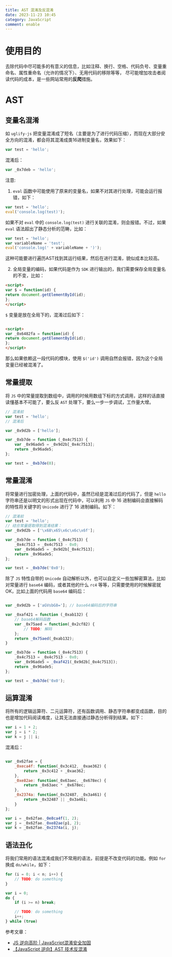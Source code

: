 ```yaml
---
title: AST 混淆及反混淆
date: 2023-11-23 10:45
category: JavaScript
comment: enable
---
```


# 使用目的

去除代码中尽可能多的有意义的信息，比如注释、换行、空格、代码负号、变量重命名、属性重命名（允许的情况下）、无用代码的移除等等，
尽可能增加攻击者阅读代码的成本，是一些网站常用的**反爬**措施。

# AST

## 变量名混淆

如 `uglify-js` 把变量混淆成了短名（主要是为了进行代码压缩），而现在大部分安全方向的混淆，都会将其混淆成类16进制变量名，效果如下：

```js
var test = 'hello';
```
混淆后：

```js
var _0x7deb = 'hello';
```

注意:
1. `eval` 函数中可能使用了原来的变量名，如果不对其进行处理，可能会运行报错，如下：

```js
var test = 'hello';
eval('console.log(test)');
```

如果不对 `eval` 中的 `console.log(test)` 进行关联的混淆，则会报错。不过，如果 `eval` 语法超出了静态分析的范畴，比如：

```js
var test = 'hello';
var variableName = 'test';
eval('console.log(' + variableName + ')');
```

这种可能要进行遍历AST找到其运行结果，然后在进行混淆，貌似成本比较高。

2. 全局变量的编码，如果代码是作为 `SDK` 进行输出的，我们需要保存全局变量名的不变，比如：

```html
<script>
var $ = function(id) {
return document.getElementById(id);
};
</script>
```

`$` 变量是放在全局下的，混淆过后如下：

```html

<script>
var _0x6482fa = function(id) {
return document.getElementById(id);
};
</script>
```

那么如果依赖这一段代码的模块，使用 `$('id')` 调用自然会报错，因为这个全局变量已经被混淆了。

## 常量提取

将 `JS` 中的常量提取到数组中，调用的时候用数组下标的方式调用，这样的话直接读懂基本不可能了，要么反 `AST` 处理下，要么一步一步调试，工作量大增。

```js
// 混淆前
var test = 'hello';
// 混淆后

var _0x9d2b = ['hello'];

var _0xb7de = function (_0x4c7513) {
    var _0x96ade5 = _0x9d2b[_0x4c7513];
    return _0x96ade5;
};

var test = _0xb7de(0);
```

## 常量混淆

将常量进行加密处理，上面的代码中，虽然已经是混淆过后的代码了，但是 `hello` 字符串还是以明文的形式出现在代码中，可以利用 `JS` 中 16 进制编码会直接解码的特性将关键字的 `Unicode` 进行了 16 进制编码。如下：

```js
// 混淆前
var test = 'hello';
// 结合常量提取得到混淆结果：
var _0x9d2b = ['\x68\x65\x6c\x6c\x6f'];

var _0xb7de = function (_0x4c7513) {
    _0x4c7513 = _0x4c7513 - 0x0;
    var _0x96ade5 = _0x9d2b[_0x4c7513];
    return _0x96ade5;
};

var test = _0xb7de('0x0');
```

除了 `JS` 特性自带的 `Unicode` 自动解析以外，也可以自定义一些加解密算法，比如对常量进行 `base64` 编码，或者其他的什么 `rc4` 等等，只需要使用的时候解密就 OK，比如上面的代码用 `base64` 编码后：

```js

var _0x9d2b = ['aGVsbG8=']; // base64编码后的字符串

var _0xaf421 = function (_0xab132) {
    // base64解码函数
    var _0x75aed = function(_0x2cf82) {
        // TODO: 解码
    };
    return _0x75aed(_0xab132);
}

var _0xb7de = function (_0x4c7513) {
    _0x4c7513 = _0x4c7513 - 0x0;
    var _0x96ade5 = _0xaf421(_0x9d2b[_0x4c7513]);
    return _0x96ade5;
};

var test = _0xb7de('0x0');
```

## 运算混淆

将所有的逻辑运算符、二元运算符，还有函数调用、静态字符串都变成函数，目的也是增加代码阅读难度，让其无法直接通过静态分析得到结果。如下：

```js
var i = 1 + 2;
var j = i * 2;
var k = j || i;
```

混淆后：

```js

var _0x62fae = {
    _0xeca4f: function(_0x3c412, _0xae362) {
        return _0x3c412 + _0xae362;
    },
    _0xe82ae: function(_0x63aec, _0x678ec) {
        return _0x63aec * _0x678ec;
    },
    _0x2374a: function(_0x32487, _0x3a461) {
        return _0x32487 || _0x3a461;
    }
};

var i = _0x62fae._0e8ca4f(1, 2);
var j = _0x62fae._0xe82ae(p1, 2);
var k = _0x62fae._0x2374a(i, j);
```

## 语法丑化

将我们常用的语法混淆成我们不常用的语法，前提是不改变代码的功能。例如 `for` 换成 `do/while`，如下：

```js
for (i = 0; i < n; i++) { 
    // TODO: do something
}

var i = 0;
do {
    if (i >= n) break;

    // TODO: do something
    i++;
} while (true)
```

参考文章：
- [JS 逆向高阶 | JavaScript混淆安全加固](https://mp.weixin.qq.com/s/i_HwHaDaD7pZyurWSa6B6g)
- [【JavaScript 逆向】AST 技术反混淆](https://blog.csdn.net/Yy_Rose/article/details/124290656)